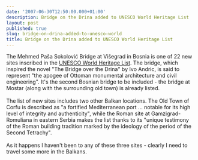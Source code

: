 ```yaml
---
date: '2007-06-30T12:50:00.000+01:00'
description: Bridge on the Drina added to UNESCO World Heritage List
layout: post
published: true
slug: bridge-on-drina-added-to-unesco-world
title: Bridge on the Drina added to UNESCO World Heritage List
---
```


The Mehmed Paša Sokolović Bridge at Višegrad in Bosnia is one of 22 new sites inscribed in the <a href="http://whc.unesco.org/en/newproperties/">UNESCO World Heritage List</a>. The bridge, which inspired the novel "The Bridge over the Drina" by Ivo Andric, is said to represent "the apogee of Ottoman monumental architecture and civil engineering". It's the second Bosnian bridge to be included - the bridge at Mostar (along with the surrounding old town) is already listed.<br /><br />The list of new sites includes two other Balkan locations. The Old Town of Corfu is described as "a fortified Mediterranean port ... notable for its high level of integrity and authenticity", while the Roman site at Gamzigrad-Romuliana in eastern Serbia makes the list thanks to its "unique testimony of the Roman building tradition marked by the ideology of the period of the Second Tetrachy".<br /><br />As it happens I haven't been to any of these three sites - clearly I need to travel some more in the Balkans.